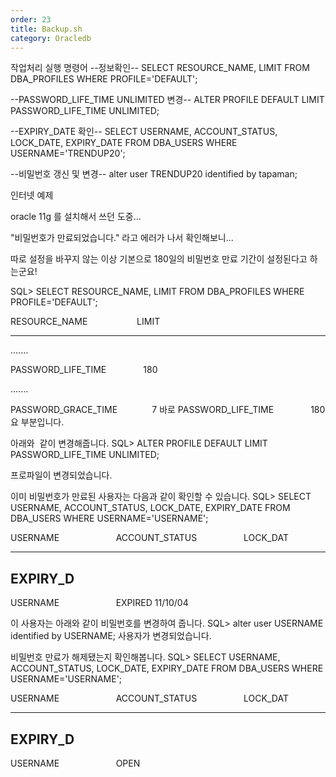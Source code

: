```yaml
---
order: 23
title: Backup.sh
category: Oracledb
---
```


작업처리 실행 명령어
--정보확인--
SELECT RESOURCE_NAME, LIMIT FROM DBA_PROFILES WHERE PROFILE='DEFAULT';

--PASSWORD_LIFE_TIME UNLIMITED 변경--
ALTER PROFILE DEFAULT LIMIT PASSWORD_LIFE_TIME UNLIMITED;

--EXPIRY_DATE 확인--
SELECT USERNAME, ACCOUNT_STATUS, LOCK_DATE, EXPIRY_DATE FROM DBA_USERS WHERE USERNAME='TRENDUP20';

--비밀번호 갱신 및 변경--
alter user TRENDUP20 identified by tapaman;



인터넷 예제

oracle 11g 를 설치해서 쓰던 도중...

"비밀번호가 만료되었습니다." 라고 에러가 나서 확인해보니...

따로 설정을 바꾸지 않는 이상 기본으로 180일의 비밀번호 만료 기간이 설정된다고 하는군요!

SQL> SELECT RESOURCE_NAME, LIMIT FROM DBA_PROFILES WHERE PROFILE='DEFAULT';

RESOURCE_NAME                    LIMIT
-------------------------------- ----------------------------------------
.......

PASSWORD_LIFE_TIME               180

.......

PASSWORD_GRACE_TIME              7
바로 PASSWORD_LIFE_TIME               180 요 부분입니다.

아래와  같이 변경해줍니다.
SQL> ALTER PROFILE DEFAULT LIMIT PASSWORD_LIFE_TIME UNLIMITED;

프로파일이 변경되었습니다.

이미 비밀번호가 만료된 사용자는 다음과 같이 확인할 수 있습니다.
SQL> SELECT USERNAME, ACCOUNT_STATUS, LOCK_DATE, EXPIRY_DATE FROM DBA_USERS WHERE USERNAME='USERNAME';

USERNAME                       ACCOUNT_STATUS                   LOCK_DAT
------------------------------ -------------------------------- --------
EXPIRY_D
--------
USERNAME                       EXPIRED
11/10/04

이 사용자는 아래와 같이 비밀번호를 변경하여 줍니다.
SQL> alter user USERNAME identified by USERNAME;
사용자가 변경되었습니다.

비밀번호 만료가 해제됐는지 확인해봅니다.
SQL> SELECT USERNAME, ACCOUNT_STATUS, LOCK_DATE, EXPIRY_DATE FROM DBA_USERS WHERE USERNAME='USERNAME';

USERNAME                       ACCOUNT_STATUS                   LOCK_DAT
------------------------------ -------------------------------- --------
EXPIRY_D
--------
USERNAME                       OPEN
